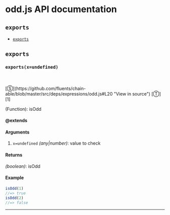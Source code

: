 # odd.js API documentation

<!-- div class="toc-container" -->

<!-- div -->

## `exports`
* <a href="#exports"  data-meta="exports x undefined"  data-call="exports x undefined"  data-category="Methods"  data-description="Function isOdd"  data-name="exports"  data-all="meta exports x undefined call exports x undefined category Methods description Function isOdd name exports member see notes todos klassProps" >`exports`</a>

<!-- /div -->

<!-- /div -->

<!-- div class="doc-container" -->

<!-- div -->

## `exports`

<!-- div -->

<h3 id="exports" data-member="" data-category="Methods" data-name="exports"><code>exports(x=undefined)</code></h3>
<br>
<br>
[&#x24C8;](https://github.com/fluents/chain-able/blob/master/src/deps/expressions/odd.js#L20 "View in source") [&#x24C9;][1]

(Function): isOdd


#### @extends



#### Arguments
1. `x=undefined` *(any|number)*: value to check

#### Returns
*(boolean)*: isOdd

#### Example
```js
isOdd(1)
//=> true
isOdd(2)
//=> false

```
---

<!-- /div -->

<!-- /div -->

<!-- /div -->

 [1]: #exports "Jump back to the TOC."
